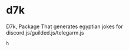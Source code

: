 # d7k
D7k, Package That generates egyptian jokes for discord.js/guilded.js/telegarm.js


```js
h
```
